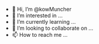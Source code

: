 - 👋 Hi, I’m @kowMuncher
- 👀 I’m interested in ...
- 🌱 I’m currently learning ...
- 💞️ I’m looking to collaborate on ...
- 📫 How to reach me ...

<!---
kowMuncher/kowMuncher is a ✨ special ✨ repository because its `README.md` (this file) appears on your GitHub profile.
You can click the Preview link to take a look at your changes.
--->
